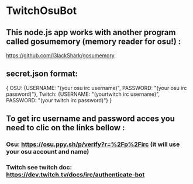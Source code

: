 # TwitchOsuBot
## This node.js app works with another program called gosumemory (memory reader for osu!) :
https://github.com/l3lackShark/gosumemory

## secret.json format:
{
 OSU: {USERNAME: "(your osu irc username)", PASSWORD: "(your osu irc password)"},
 Twitch: {USERNAME: "(yourtwitch irc username)", PASSWORD: "(your twitch irc password)"}
}

## To get irc username and password acces you need to clic on the links bellow :
### Osu: https://osu.ppy.sh/p/verify?r=%2Fp%2Firc (it will use your osu account and name) 
### Twitch see twitch doc: https://dev.twitch.tv/docs/irc/authenticate-bot
